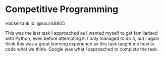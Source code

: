 # Competitive Programming

Hackerrank id: @souris8805

This was the last task I approached as I wanted myself to get familiarised with Python, even before attempting it. I only managed to do 4, but I again think this was a great learning experience
as this task taught me how to code what we think. Google was what I approached to complete the task. 
